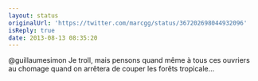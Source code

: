 ```yaml
---
layout: status
originalUrl: 'https://twitter.com/marcgg/status/367202698044932096'
isReply: true
date: 2013-08-13 08:35:20
---
```


@guillaumesimon Je troll, mais pensons quand même à tous ces ouvriers au chomage quand on arrêtera de couper les forêts tropicale…

